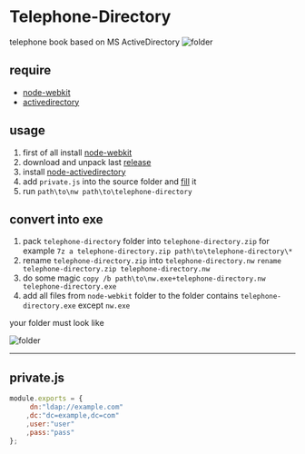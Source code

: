 # Telephone-Directory
telephone book based on MS ActiveDirectory
![folder](https://habrastorage.org/files/a43/51d/c32/a4351dc3221243d285bd3bdbec2cca1a.png)

## require
+ [node-webkit](http://nwjs.io/)
+ [activedirectory](https://github.com/gheeres/node-activedirectory)

## usage
1. first of all install [node-webkit](http://nwjs.io/)
2. download and unpack last [release](https://github.com/titulus/Telephone-Directory/releases)
3. install [node-activedirectory](https://github.com/gheeres/node-activedirectory)
4. add `private.js` into the source folder and [fill](#privatejs) it
5. run `path\to\nw path\to\telephone-directory`

## convert into exe
1. pack `telephone-directory` folder into `telephone-directory.zip` for example `7z a telephone-directory.zip path\to\telephone-directory\*`
2. rename `telephone-directory.zip` into `telephone-directory.nw` `rename telephone-directory.zip telephone-directory.nw`
3. do some magic `copy /b path\to\nw.exe+telephone-directory.nw telephone-directory.exe`
4. add all files from `node-webkit` folder to the folder contains `telephone-directory.exe` except `nw.exe`

your folder must look like

![folder](https://habrastorage.org/files/c55/375/390/c553753903fc416c8ed2ed6c7392d3a0.png)

----
## </a>private.js
```javascript
module.exports = {
	 dn:"ldap://example.com"
	,dc:"dc=example,dc=com"
	,user:"user"
	,pass:"pass"
};
```